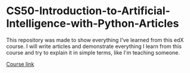 # CS50-Introduction-to-Artificial-Intelligence-with-Python-Articles

This repository was made to show everything I've learned from this edX course. I will write articles and demonstrate everything I learn from this course and try to explain it in simple terms, like I'm teaching someone.

[Course link](https://www.edx.org/learn/artificial-intelligence/harvard-university-cs50-s-introduction-to-artificial-intelligence-with-python?index=product&queryID=e79b0242d85254e85c249cf1178373cb&position=6&linked_from=autocomplete&c=autocomplete)
